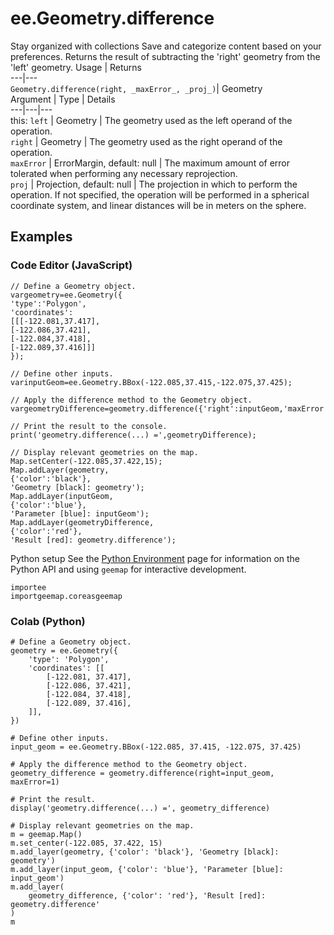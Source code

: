  
#  ee.Geometry.difference
Stay organized with collections  Save and categorize content based on your preferences. 
Returns the result of subtracting the 'right' geometry from the 'left' geometry. Usage | Returns  
---|---  
`Geometry.difference(right, _maxError_, _proj_)`|  Geometry  
Argument | Type | Details  
---|---|---  
this: `left` | Geometry | The geometry used as the left operand of the operation.  
`right` | Geometry | The geometry used as the right operand of the operation.  
`maxError` | ErrorMargin, default: null | The maximum amount of error tolerated when performing any necessary reprojection.  
`proj` | Projection, default: null | The projection in which to perform the operation. If not specified, the operation will be performed in a spherical coordinate system, and linear distances will be in meters on the sphere.  
## Examples
### Code Editor (JavaScript)
```
// Define a Geometry object.
vargeometry=ee.Geometry({
'type':'Polygon',
'coordinates':
[[[-122.081,37.417],
[-122.086,37.421],
[-122.084,37.418],
[-122.089,37.416]]]
});

// Define other inputs.
varinputGeom=ee.Geometry.BBox(-122.085,37.415,-122.075,37.425);

// Apply the difference method to the Geometry object.
vargeometryDifference=geometry.difference({'right':inputGeom,'maxError':1});

// Print the result to the console.
print('geometry.difference(...) =',geometryDifference);

// Display relevant geometries on the map.
Map.setCenter(-122.085,37.422,15);
Map.addLayer(geometry,
{'color':'black'},
'Geometry [black]: geometry');
Map.addLayer(inputGeom,
{'color':'blue'},
'Parameter [blue]: inputGeom');
Map.addLayer(geometryDifference,
{'color':'red'},
'Result [red]: geometry.difference');
```

Python setup
See the [ Python Environment](https://developers.google.com/earth-engine/guides/python_install) page for information on the Python API and using `geemap` for interactive development.
```
importee
importgeemap.coreasgeemap
```

### Colab (Python)
```
# Define a Geometry object.
geometry = ee.Geometry({
    'type': 'Polygon',
    'coordinates': [[
        [-122.081, 37.417],
        [-122.086, 37.421],
        [-122.084, 37.418],
        [-122.089, 37.416],
    ]],
})

# Define other inputs.
input_geom = ee.Geometry.BBox(-122.085, 37.415, -122.075, 37.425)

# Apply the difference method to the Geometry object.
geometry_difference = geometry.difference(right=input_geom, maxError=1)

# Print the result.
display('geometry.difference(...) =', geometry_difference)

# Display relevant geometries on the map.
m = geemap.Map()
m.set_center(-122.085, 37.422, 15)
m.add_layer(geometry, {'color': 'black'}, 'Geometry [black]: geometry')
m.add_layer(input_geom, {'color': 'blue'}, 'Parameter [blue]: input_geom')
m.add_layer(
    geometry_difference, {'color': 'red'}, 'Result [red]: geometry.difference'
)
m
```

